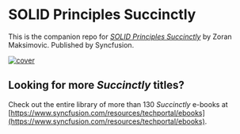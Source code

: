 # SOLID Principles Succinctly

This is the companion repo for [*SOLID Principles Succinctly*](https://www.syncfusion.com/resources/techportal/details/ebooks/solidprinciplessuccinctly) by Zoran Maksimovic. Published by Syncfusion.

[![cover](https://github.com/SyncfusionSuccinctlyE-Books/SOLID-Principles-Succinctly/blob/master/cover.png)](https://www.syncfusion.com/resources/techportal/details/ebooks/solidprinciplessuccinctly)

## Looking for more _Succinctly_ titles?

Check out the entire library of more than 130 _Succinctly_ e-books at [https://www.syncfusion.com/resources/techportal/ebooks](https://www.syncfusion.com/resources/techportal/ebooks).
